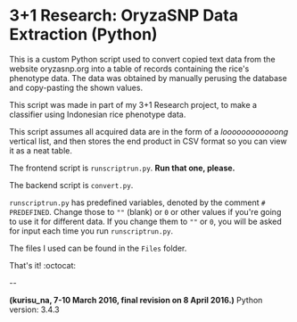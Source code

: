 # 3+1 Research: OryzaSNP Data Extraction (Python)

This is a custom Python script used to convert copied text data from the website oryzasnp.org into a table of records containing the rice's phenotype data. The data was obtained by manually perusing the database and copy-pasting the shown values.

This script was made in part of my 3+1 Research project, to make a classifier using Indonesian rice phenotype data.

This script assumes all acquired data are in the form of a *loooooooooooong* vertical list, and then stores the end product in CSV format so you can view it as a neat table.

The frontend script is `runscriptrun.py`. **Run that one, please.**

The backend script is `convert.py`.

`runscriptrun.py` has predefined variables, denoted by the comment `# PREDEFINED`. Change those to `""` (blank) or `0` or other values if you're going to use it for different data. If you change them to `""` or `0`, you will be asked for input each time you run `runscriptrun.py`.

The files I used can be found in the `Files` folder.

That's it! :octocat:

--

**(kurisu_na, 7-10 March 2016, final revision on 8 April 2016.)**
Python version: 3.4.3
